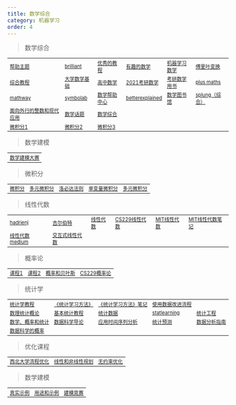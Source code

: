 ```yaml
---
title: 数学综合
category: 机器学习
order: 4
---
```


> 数学综合
<table width="1033" style="font-size: 0.8em;">
	<tbody>
		<tr>
			<td>
				<a href="https://www.hec.ca/en/cams/help/topics/" target="_blank">帮助主题</a>
			</td>
			<td>
				<a href="https://brilliant.org/" target="_blank">brilliant</a>
			</td>
			<td>
				<a href="https://www.mathdoubts.com/" target="_blank">优秀的教程</a>
			</td>
			<td>
				<a href="https://www.mathsisfun.com/index.htm" target="_blank">有趣的数学</a>
			</td>
			<td>
				<a href="https://mml-book.github.io/" target="_blank">机器学习数学</a>
			</td>
			<td>
				<a href="https://www.thefouriertransform.com/" target="_blank">傅里叶变换</a>
			</td>
		</tr>
		<tr>
			<td>
				<a href="https://byjus.com/maths/" target="_blank">综合教程</a>
			</td>
			<td>
				<a href="http://www.ai-start.com/dl2017/html/math.html" target="_blank">大学数学基础</a>
			</td>
			<td>
				<a href="https://www.yixuela.com/books/gshuxue/" target="_blank">高中数学</a>
			</td>
			<td>
				<a href="https://wenku.baidu.com/view/ac389ad5cdc789eb172ded630b1c59eef9c79a66.html" target="_blank">2021考研数学</a>
			</td>
			<td>
				<a href="https://zhuanlan.zhihu.com/p/266395749?ivk_sa=1024320u" target="_blank">考研数学用书</a>
			</td>
			<td>
				<a href="https://plus.maths.org/" target="_blank">plus maths</a>
			</td>
		</tr>
		<tr>
			<td>
				<a href="https://www.mathway.com/popular-problems/Calculus/593393" target="_blank">mathway</a>
			</td>
			<td>
				<a href="https://www.symbolab.com/" target="_blank">symbolab</a>
			</td>
			<td>
				<a href="https://www.hec.ca/en/cams/help/topics/" target="_blank">数学帮助中心</a>
			</td>
			<td>
				<a href="https://betterexplained.com/" target="_blank">betterexplained</a>
			</td>
			<td>
				<a href="https://math.libretexts.org/" target="_blank">数学图书馆</a>
			</td>
			<td>
				<a href="https://www.splung.com/" target="_blank">splung（综合）</a>
			</td>
		</tr>
		<tr>
			<td>
				<a href="https://mathstats.uncg.edu/sites/pauli/112/HTML/root-1-2-2-4.html" target="_blank">面向外行的整数和现代应用</a>
			</td>
			<td>
				<a href="https://www.cuemath.com/numbers/" target="_blank">数学话题</a>
			</td>
			<td>
				<a href="https://mathworld.wolfram.com/" target="_blank">数学综合</a>
			</td>
		</tr>
		<tr>
			<td>
				<a href="https://courses.lumenlearning.com/calculus1/" target="_blank">微积分1</a>
			</td>
			<td>
				<a href="https://courses.lumenlearning.com/calculus2/" target="_blank">微积分2</a>
			</td>
			<td>
				<a href="https://courses.lumenlearning.com/calculus3/" target="_blank">微积分3</a>
			</td>
		</tr>
	</tbody>
</table>

> 数学建模
<table width="1033" style="font-size: 0.8em;">
	<tbody>
		<tr>
			<td>
				<a href="http://www.mathorcup.org/" target="_blank">数学建模大赛</a>
			</td>
		</tr>
	</tbody>
</table>

> 微积分
<table width="1033" style="font-size: 0.8em;">
	<tbody>
		<tr>
			<td>
				<a href="https://arxiv.org/pdf/1802.01528.pdf" target="_blank">微积分</a>
			</td>
			<td>
				<a href="https://ocw.mit.edu/courses/18-02sc-multivariable-calculus-fall-2010/" target="_blank">多元微积分</a>
			</td>
			<td>
				<a href="https://baijiahao.baidu.com/s?id=1726694249372459026&wfr=spider&for=pc" target="_blank">洛必达法则</a>
			</td>
			<td>
				<a href="https://ocw.mit.edu/courses/mathematics/18-01sc-single-variable-calculus-fall-2010/" target="_blank">单变量微积分</a>
			</td>
			<td>
				<a href="https://www.coursera.org/learn/multivariate-calculus-machine-learning" target="_blank">多元微积分</a>
			</td>
		</tr>
	</tbody>
</table>

> 线性代数
<table width="1033" style="font-size: 0.8em;">
	<tbody>
		<tr>
			<td>
				<a href="https://hadrienj.github.io/" target="_blank">hadrienj</a>
			</td>
			<td>
				<a href="https://ocw.mit.edu/courses/18-06-linear-algebra-spring-2010" target="_blank">吉尔伯特</a>
			</td>
			<td>
				<a href="https://www.deeplearningbook.org/contents/linear_algebra.html" target="_blank">线性代数</a>
			</td>
			<td>
				<a href="http://www.ai-start.com/CS229/1.CS229-LinearAlgebra.html" target="_blank">CS229线性代数</a>
			</td>
			<td>
				<a href="https://open.163.com/newview/movie/courseintro?newurl=%2Fspecial%2Fopencourse%2Fdaishu.html" target="_blank">MIT线性代数</a>
			</td>
			<td>
				<a href="https://github.com/ML-NLPChina/MIT-Linear-Algebra-Notes" target="_blank">MIT线性代数笔记</a>
			</td>
		</tr>
		<tr>
			<td>
				<a href="https://medium.com/linear-algebra" target="_blank">线性代数medium</a>
			</td>
			<td>
				<a href="https://textbooks.math.gatech.edu/ila/index.html" target="_blank">交互式线性代数</a>
			</td>
		</tr>
	</tbody>
</table>

> 概率论
<table width="1033" style="font-size: 0.8em;">
	<tbody>
		<tr>
			<td>
				<a href="https://www.probabilitycourse.com/" target="_blank">课程1</a>
			</td>
			<td>
				<a href="https://www.deeplearningbook.org/contents/prob.html" target="_blank">课程2</a>
			</td>
			<td>
				<a href="https://bayesball.github.io/BOOK/probability-a-measurement-of-uncertainty.html" target="_blank">概率和贝叶斯</a>
			</td>
			<td>
				<a href="http://www.ai-start.com/CS229/2.CS229-Prob.html" target="_blank">CS229概率论</a>
			</td>
		</tr>
	</tbody>
</table>

> 统计学
<table width="1033" style="font-size: 0.8em;">
	<tbody>
        <tr>
			<td>
				<a href="https://online.stat.psu.edu/statprogram/" target="_blank">统计学教程</a>
			</td>
			<td>
				<a href="https://mp.weixin.qq.com/s/71w0IN3gAYWxrKVM_lcYrQ" target="_blank">《统计学习方法》</a>
			</td>
			<td>
				<a href="https://github.com/fengdu78/lihang" target="_blank">《统计学习方法》笔记</a>
			</td>
			<td>
				<a href="https://learnche.org/pid/contents#" target="_blank">使用数据改进流程</a>
			</td>
		</tr>
        <tr>
			<td>
				<a href="https://online.stat.psu.edu/stat415/section/6" target="_blank">数理统计概论</a>
			</td>
			<td>
				<a href="https://www.statology.org/tutorials/" target="_blank">基本统计教程</a>
			</td>
			<td>
				<a href="https://www.scribbr.com/statistics/confidence-interval/" target="_blank">统计数据</a>
			</td>
			<td>
				<a href="https://www.statlearning.com/" target="_blank">statlearning</a>
			</td>
			<td>
				<a href="https://www.itl.nist.gov/div898/handbook/index.htm" target="_blank">统计工程</a>
			</td>
		</tr>
        <tr>
			<td>
				<a href="https://dk81.github.io/dkmathstats_site/mathstats_pages.html" target="_blank">数学、概率和统计</a>
			</td>
			<td>
				<a href="https://www.saedsayad.com/" target="_blank">数据科学导论</a>
			</td>
			<td>
				<a href="https://online.stat.psu.edu/stat510/lesson/1/1.1" target="_blank">应用时间序列分析</a>
			</td>
			<td>
				<a href="https://people.duke.edu/~rnau/411home.htm" target="_blank">统计预测</a>
			</td>
			<td>
				<a href="https://bookdown.org/mike/data_analysis/" target="_blank">数据分析指南</a>
			</td>
		</tr>
        <tr>
			<td>
				<a href="http://prob140.org/textbook/content/README.html" target="_blank">数据科学的概率</a>
			</td>
		</tr>
	</tbody>
</table>

> 优化课程
<table width="1033" style="font-size: 0.8em;">
	<tbody>
		<tr>
			<td>
				<a href="https://optimization.mccormick.northwestern.edu/index.php/Main_Page" target="_blank">西北大学流程优化</a>
			</td>
			<td>
				<a href="https://faculty.math.illinois.edu/~mlavrov/" target="_blank">线性和非线性规划</a>
			</td>
			<td>
				<a href="https://neos-guide.org/content/unconstrained-optimization" target="_blank">无约束优化</a>
			</td>
		</tr>
	</tbody>
</table>

> 数学建模
<table width="1033" style="font-size: 0.8em;">
	<tbody>
		<tr>
			<td>
				<a href="https://www.mathscareers.org.uk/real-world-examples-of-mathematical-modelling/" target="_blank">真实示例</a>
			</td>
			<td>
				<a href="https://study.com/learn/lesson/mathematical-models-science-uses-formulas-examples.html" target="_blank">用途和示例</a>
			</td>
			<td>
				<a href="http://www.mcm.edu.cn/html_cn/block/8579f5fce999cdc896f78bca5d4f8237.html" target="_blank">建模竞赛</a>
			</td>
		</tr>
	</tbody>
</table>